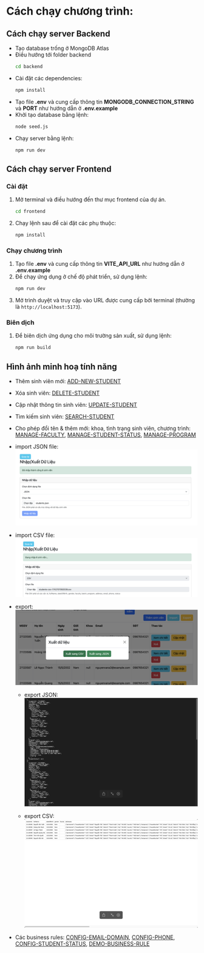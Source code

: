 # Cách chạy chương trình:

## Cách chạy server Backend

- Tạo database trống ở MongoDB Atlas
- Điều hướng tới folder backend
  ```sh
  cd backend
  ```
- Cài đặt các dependencies:
  ```sh
  npm install
  ```
- Tạo file **.env** và cung cấp thông tin **MONGODB_CONNECTION_STRING** và **PORT** như hướng dẫn ở **.env.example**
- Khởi tạo database bằng lệnh:
  ```sh
  node seed.js
  ```
- Chạy server bằng lệnh:
  ```sh
  npm run dev
  ```

## Cách chạy server Frontend

### Cài đặt

1. Mở terminal và điều hướng đến thư mục frontend của dự án.
   ```sh
   cd frontend
   ```
2. Chạy lệnh sau để cài đặt các phụ thuộc:
   ```sh
   npm install
   ```

### Chạy chương trình

1. Tạo file **.env** và cung cấp thông tin **VITE_API_URL** như hướng dẫn ở **.env.example**
2. Để chạy ứng dụng ở chế độ phát triển, sử dụng lệnh:
   ```sh
   npm run dev
   ```
3. Mở trình duyệt và truy cập vào URL được cung cấp bởi terminal (thường là `http://localhost:5173`).

### Biên dịch

1.  Để biên dịch ứng dụng cho môi trường sản xuất, sử dụng lệnh:
    ```sh
    npm run build
    ```

## Hình ảnh minh hoạ tính năng

- Thêm sinh viên mới:
  [ADD-NEW-STUDENT](https://drive.google.com/file/d/12bm2igDFDUMIO5fb9F3xoHoDRyLnMLWO/view?usp=sharing)
- Xóa sinh viên:
  [DELETE-STUDENT](https://drive.google.com/file/d/1UYNcsLooTZ2X9my8amH0emtnqPaUjIDW/view?usp=sharing)
- Cập nhật thông tin sinh viên:
  [UPDATE-STUDENT](https://drive.google.com/file/d/1DfrFU6bRsa8KpmoEHDj0IPdvdUx0LOh2/view?usp=sharing)
- Tìm kiếm sinh viên:
  [SEARCH-STUDENT](https://drive.google.com/file/d/1BkgsIwPPkboWCbje2V7kZqGJQvyh2Ssd/view?usp=sharing)
- Cho phép đổi tên & thêm mới: khoa, tình trạng sinh viên, chương trình:
  [MANAGE-FACULTY](https://drive.google.com/file/d/1unebPH5v1kGXTA6aI4nB2ynR5X-2I9Dn/view?usp=sharing),
  [MANAGE-STUDENT-STATUS](https://drive.google.com/file/d/1aaMcZhb7DljRADF1DqAANpTwT3A371Ml/view?usp=sharing),
  [MANAGE-PROGRAM](https://drive.google.com/file/d/1KEIc-8wF4_WsxhmUB19149g1lNgL9Shr/view?usp=sharing)

- import JSON file:
  ![Import JSON Feature](./frontend/images/import_JSON.png)

- import CSV file:
  ![Import CSV Feature](./frontend/images/import_CSV.png)

- export:
  ![Export Feature](./frontend/images/export.png)

  - export JSON:
    ![Export JSON Feature](./frontend/images/export_JSON.png)

  - export CSV:
    ![Export CSV Feature](./frontend/images/export_CSV.png)

- Các business rules:
  [CONFIG-EMAIL-DOMAIN](https://drive.google.com/file/d/1SjobgUnJRVjRM1q3-gH48MOwIYHOuqYL/view?usp=sharing),
  [CONFIG-PHONE](https://drive.google.com/file/d/1F1JFGEkrm86b2Jliqdj7U4_nJmwhWT1k/view?usp=sharing),
  [CONFIG-STUDENT-STATUS](https://drive.google.com/file/d/1zC_H8E5ErOQH2YtWZgQlntYGURA4-PIf/view?usp=sharing),
  [DEMO-BUSINESS-RULE](https://drive.google.com/file/d/1Di3p0vI1wGEYnLCpRmlPzYGvCfVu1wdj/view?usp=sharing)
